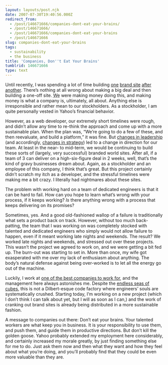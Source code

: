 ```yaml
---
layout: layouts/post.njk
date: 2007-07-30T19:40:56.000Z
redirect_from:
  - /post/146671666/companies-dont-eat-your-brains/
  - /post/146671666/
  - /post/146671666/companies-dont-eat-your-brains
  - /post/146671666
slug: companies-dont-eat-your-brains
tags:
  - sustainability
  - the business
title: 'Companies, Don''t Eat Your Brains'
tumblrid: 146671666
type: text
---
```

<p>Until recently, I was spending a lot of time building <a href="http://pirates.yahoo.com">one</a> <a href="http://harrypotter.yahoo.com">brand site</a> <a href="http://gta.yahoo.com">after</a> <a href="http://starwars.yahoo.com">another</a>.  There&rsquo;s nothing at all wrong about making a big deal and then building a one-off site.  <abbr title="Yahoo">We</abbr> were making money doing this, and making money is what a company is, ultimately, all about.  Anything else is irresponsible and rather mean to our stockholders.  As a stockholder, I am quite personally vested in Yahoo&rsquo;s financial behavior.</p>

<p>However, as a web developer, our extremely short timelines were rough, and didn&rsquo;t allow any time to re-think the approach and come up with a more sustainable plan.  When the plan was, &ldquo;We&rsquo;re going to do a few of these, and then reevaluate, and build a platform,&rdquo; it was fine.  But <a href="http://news.com.com/2100-1030_3-6191768.html">changes in leadership</a> (and accordingly, <a href="http://www.eweek.com/article2/0,1895,2159788,00.asp">changes in strategy</a>) led to a change in direction for our team.  At least in the near- to mid-term, we would be continuing to build these sorts of (largely, very successful) branded world sites.  After all, if a team of 3 can deliver on a high-six-figure deal in 2 weeks, well, that&rsquo;s the kind of gravy businesses dream about.  Again, as a stockholder and an employee of this company, I think that&rsquo;s great.  But this project certainly didn&rsquo;t scratch my itch as a developer, and the stressful timelines were making me a bit crazy.  I literally had nightmares about these sites.</p>

<p>The problem with working hard on a team of dedicated engineers is that it can be hard to fail.  How can you hope to learn what&rsquo;s wrong with your process, if it keeps working?  <em>Is</em> there anything wrong with a process that keeps delivering on its promises?</p>

<p>Sometimes, yes.  And a good old-fashioned wallop of a failure is traditionally what sets a product back on track.  However, without too much back-patting, the team that I was working on was completely stocked with talented and dedicated engineers who simply would not allow failure to happen, even if it meant working late nights and weekends.  The result?  We worked late nights and weekends, and stressed out over these projects.  This wasn&rsquo;t the project we agreed to work on, and we were getting a bit fed up.  The burn-out was starting to set in.  More than once, my wife got exasperated with me over my lack of enthusiasm about anything.  The body&rsquo;s natural defense against being over-worked is to let all the energy go out of the machine.</p>

<p>Luckily, I work at <a href="http://money.cnn.com/magazines/fortune/bestcompanies/2007/snapshots/44.html">one of the best companies to work for</a>, and the management here always astonishes me.  Despite the <a href="http://flickr.com/search/?w=all&amp;q=yahoo+cube">endless seas of cubes</a>, this is not a Dilbert-esque code factory where engineers&rsquo; souls are systematically crushed.  Starting today, I&rsquo;m working on a new project (which I don&rsquo;t think I can talk about yet, but I will as soon as I can,) and the work of cranking out brand sites is already being distributed in a more sustainable fashion.</p>

<p>A message to companies out there: Don&rsquo;t eat your brains.  Your talented workers are what keep you in business.  It is your responsibility to use them, and push them, and guide them in productive directions.  But don&rsquo;t kill the golden goose.  Yahoo probably extended my employment here considerably, and certainly increased my morale greatly, by just finding something else for me to do.  Just ask them now and then what they want and how they feel about what you&rsquo;re doing, and you&rsquo;ll probably find that they could be even more valuable than they are.</p>
